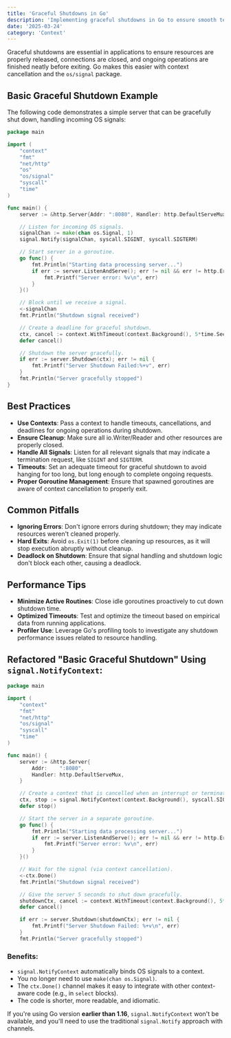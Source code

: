 ```yaml
---
title: 'Graceful Shutdowns in Go'
description: 'Implementing graceful shutdowns in Go to ensure smooth termination of applications by cleaning up resources efficiently.'
date: '2025-03-24'
category: 'Context'
---
```


Graceful shutdowns are essential in applications to ensure resources are properly released, connections are closed, and ongoing operations are finished neatly before exiting. Go makes this easier with context cancellation and the `os/signal` package.

## Basic Graceful Shutdown Example

The following code demonstrates a simple server that can be gracefully shut down, handling incoming OS signals:

```go
package main

import (
	"context"
	"fmt"
	"net/http"
	"os"
	"os/signal"
	"syscall"
	"time"
)

func main() {
	server := &http.Server{Addr: ":8080", Handler: http.DefaultServeMux}

	// Listen for incoming OS signals.
	signalChan := make(chan os.Signal, 1)
	signal.Notify(signalChan, syscall.SIGINT, syscall.SIGTERM)

	// Start server in a goroutine.
	go func() {
		fmt.Println("Starting data processing server...")
		if err := server.ListenAndServe(); err != nil && err != http.ErrServerClosed {
			fmt.Printf("Server error: %v\n", err)
		}
	}()

	// Block until we receive a signal.
	<-signalChan
	fmt.Println("Shutdown signal received")

	// Create a deadline for graceful shutdown.
	ctx, cancel := context.WithTimeout(context.Background(), 5*time.Second)
	defer cancel()

	// Shutdown the server gracefully.
	if err := server.Shutdown(ctx); err != nil {
		fmt.Printf("Server Shutdown Failed:%+v", err)
	}
	fmt.Println("Server gracefully stopped")
}
```

## Best Practices

- **Use Contexts**: Pass a context to handle timeouts, cancellations, and deadlines for ongoing operations during shutdown.
- **Ensure Cleanup**: Make sure all io.Writer/Reader and other resources are properly closed.
- **Handle All Signals**: Listen for all relevant signals that may indicate a termination request, like `SIGINT` and `SIGTERM`.
- **Timeouts**: Set an adequate timeout for graceful shutdown to avoid hanging for too long, but long enough to complete ongoing requests.
- **Proper Goroutine Management**: Ensure that spawned goroutines are aware of context cancellation to properly exit.

## Common Pitfalls

- **Ignoring Errors**: Don't ignore errors during shutdown; they may indicate resources weren't cleaned properly.
- **Hard Exits**: Avoid `os.Exit(1)` before cleaning up resources, as it will stop execution abruptly without cleanup.
- **Deadlock on Shutdown**: Ensure that signal handling and shutdown logic don't block each other, causing a deadlock.

## Performance Tips

- **Minimize Active Routines**: Close idle goroutines proactively to cut down shutdown time.
- **Optimized Timeouts**: Test and optimize the timeout based on empirical data from running applications.
- **Profiler Use**: Leverage Go's profiling tools to investigate any shutdown performance issues related to resource handling.


## Refactored "Basic Graceful Shutdown" Using `signal.NotifyContext`:

```go
package main

import (
	"context"
	"fmt"
	"net/http"
	"os/signal"
	"syscall"
	"time"
)

func main() {
	server := &http.Server{
		Addr:    ":8080",
		Handler: http.DefaultServeMux,
	}

	// Create a context that is cancelled when an interrupt or termination signal is received.
	ctx, stop := signal.NotifyContext(context.Background(), syscall.SIGINT, syscall.SIGTERM)
	defer stop()

	// Start the server in a separate goroutine.
	go func() {
		fmt.Println("Starting data processing server...")
		if err := server.ListenAndServe(); err != nil && err != http.ErrServerClosed {
			fmt.Printf("Server error: %v\n", err)
		}
	}()

	// Wait for the signal (via context cancellation).
	<-ctx.Done()
	fmt.Println("Shutdown signal received")

	// Give the server 5 seconds to shut down gracefully.
	shutdownCtx, cancel := context.WithTimeout(context.Background(), 5*time.Second)
	defer cancel()

	if err := server.Shutdown(shutdownCtx); err != nil {
		fmt.Printf("Server Shutdown Failed: %+v\n", err)
	}
	fmt.Println("Server gracefully stopped")
```

### Benefits:

- `signal.NotifyContext` automatically binds OS signals to a context.
- You no longer need to use `make(chan os.Signal)`.
- The `ctx.Done()` channel makes it easy to integrate with other context-aware code (e.g., in `select` blocks).
- The code is shorter, more readable, and idiomatic.
  
If you're using Go version **earlier than 1.16**, `signal.NotifyContext` won't be available, and you'll need to use the traditional `signal.Notify` approach with channels.
